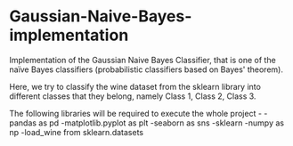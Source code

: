# Gaussian-Naive-Bayes-implementation
Implementation of the Gaussian Naive Bayes Classifier, that is one of the naïve Bayes classifiers (probabilistic classifiers based on Bayes' theorem).

Here, we try to classify the wine dataset from the sklearn library into different classes that they belong, namely Class 1, Class 2, Class 3.

The following libraries will be required to execute the whole project -
-pandas as pd
-matplotlib.pyplot as plt
-seaborn as sns
-sklearn
-numpy as np
-load_wine from sklearn.datasets
